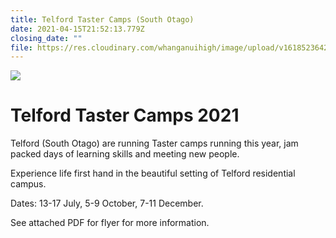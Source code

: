 ```yaml
---
title: Telford Taster Camps (South Otago)
date: 2021-04-15T21:52:13.779Z
closing_date: ""
file: https://res.cloudinary.com/whanganuihigh/image/upload/v1618523642/Careers%20and%20Vocational/Telford_Taster_Camp_Flyer_2021.pdf
---
```

![](https://res.cloudinary.com/whanganuihigh/image/upload/v1618523615/Careers%20and%20Vocational/Logos/Telford-Logo_20_Black.png)

# Telford Taster Camps 2021

Telford (South Otago) are running Taster camps running this year, jam packed days of learning skills and meeting new people.

Experience life first hand in the beautiful setting of Telford residential campus.

Dates: 13-17 July, 5-9 October, 7-11 December.

See attached PDF for flyer for more information.